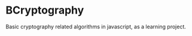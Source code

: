 BCryptography
=============

Basic cryptography related algorithms in javascript, as a learning project.
